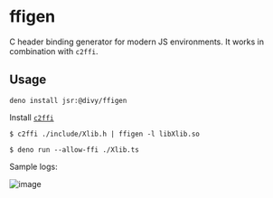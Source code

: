 # ffigen

C header binding generator for modern JS environments. It works in combination with `c2ffi`.

## Usage

```
deno install jsr:@divy/ffigen
```

Install [`c2ffi`](https://github.com/rpav/c2ffi)

```
$ c2ffi ./include/Xlib.h | ffigen -l libXlib.so

$ deno run --allow-ffi ./Xlib.ts
```

Sample logs:

![image](https://github.com/user-attachments/assets/66eb5f35-7b57-4760-863f-9ad60d7049d7)
